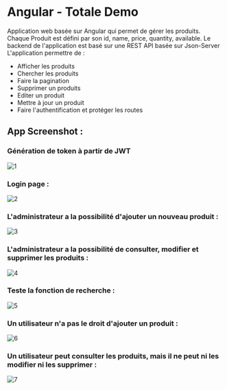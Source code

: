 # Angular - Totale Demo 

Application web basée sur Angular qui permet de gérer les produits. Chaque Produit est défini par son id, name, price, quantity, available. Le backend de l'application est basé sur une REST API basée sur Json-Server
L'application permettre de :
- Afficher les produits
- Chercher les produits
- Faire la pagination
- Supprimer un produits
- Editer un produit
- Mettre à jour un produit
- Faire l'authentification et protéger les routes
  
## App Screenshot :

###  Génération de token à partir de JWT

![1](https://github.com/aymanzinabidine14/Angular-Totale-Demo/assets/128410611/649f5d79-8cf3-4f3e-9169-243c3231bc03)

### Login page :

![2](https://github.com/aymanzinabidine14/Angular-Totale-Demo/assets/128410611/60cc79cd-616b-489f-b5f0-d4cc8baa49a9)

### L'administrateur a la possibilité d'ajouter un nouveau produit :

![3](https://github.com/aymanzinabidine14/Angular-Totale-Demo/assets/128410611/e8423270-836a-46cd-baac-c4359d975e14)

### L'administrateur a la possibilité de consulter, modifier et supprimer les produits :

![4](https://github.com/aymanzinabidine14/Angular-Totale-Demo/assets/128410611/e78f8576-0df2-49d9-a437-d58b955a5701)

### Teste la fonction de recherche :

![5](https://github.com/aymanzinabidine14/Angular-Totale-Demo/assets/128410611/9621786f-ca90-46bf-970f-262b6531b446)

### Un utilisateur n'a pas le droit d'ajouter un produit :

![6](https://github.com/aymanzinabidine14/Angular-Totale-Demo/assets/128410611/b7b366b5-bdca-4b75-bf32-c2c344a7d380)

### Un utilisateur peut consulter les produits, mais il ne peut ni les modifier ni les supprimer :

![7](https://github.com/aymanzinabidine14/Angular-Totale-Demo/assets/128410611/168c4ff2-d8dc-4001-b150-09eb4984cea6)


